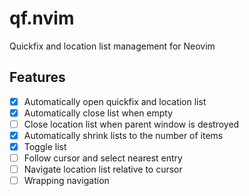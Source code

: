 # qf.nvim
Quickfix and location list management for Neovim

## Features

- [X] Automatically open quickfix and location list
- [X] Automatically close list when empty
- [ ] Close location list when parent window is destroyed
- [X] Automatically shrink lists to the number of items
- [X] Toggle list
- [ ] Follow cursor and select nearest entry
- [ ] Navigate location list relative to cursor
- [ ] Wrapping navigation
